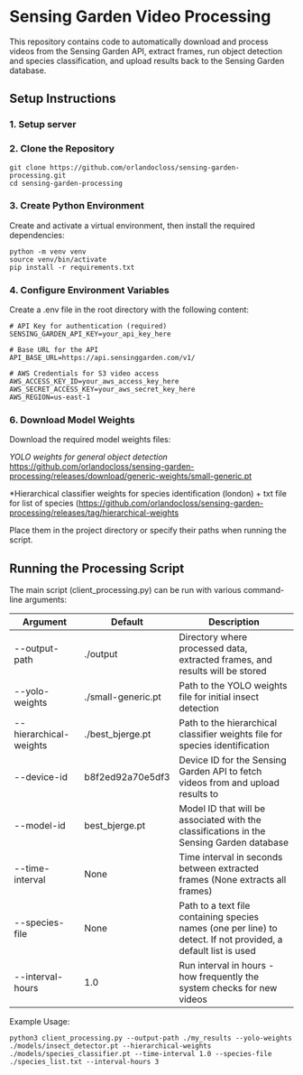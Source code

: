 # Sensing Garden Video Processing

This repository contains code to automatically download and process videos from the Sensing Garden API, extract frames, run object detection and species classification, and upload results back to the Sensing Garden database.

## Setup Instructions
### 1. Setup server
### 2. Clone the Repository
```
git clone https://github.com/orlandocloss/sensing-garden-processing.git
cd sensing-garden-processing
```

### 3. Create Python Environment
Create and activate a virtual environment, then install the required dependencies:
```
python -m venv venv
source venv/bin/activate  
pip install -r requirements.txt
```
### 4. Configure Environment Variables
Create a .env file in the root directory with the following content:
```
# API Key for authentication (required)
SENSING_GARDEN_API_KEY=your_api_key_here

# Base URL for the API
API_BASE_URL=https://api.sensinggarden.com/v1/

# AWS Credentials for S3 video access
AWS_ACCESS_KEY_ID=your_aws_access_key_here
AWS_SECRET_ACCESS_KEY=your_aws_secret_key_here
AWS_REGION=us-east-1
```

### 6. Download Model Weights
Download the required model weights files:

*YOLO weights for general object detection*
https://github.com/orlandocloss/sensing-garden-processing/releases/download/generic-weights/small-generic.pt

*Hierarchical classifier weights for species identification (london) + txt file for list of species
(https://github.com/orlandocloss/sensing-garden-processing/releases/tag/hierarchical-weights

Place them in the project directory or specify their paths when running the script.

## Running the Processing Script

The main script (client_processing.py) can be run with various command-line arguments:

| Argument | Default | Description |
|----------|---------|-------------|
| --output-path | ./output | Directory where processed data, extracted frames, and results will be stored |
| --yolo-weights | ./small-generic.pt | Path to the YOLO weights file for initial insect detection |
| --hierarchical-weights | ./best_bjerge.pt | Path to the hierarchical classifier weights file for species identification |
| --device-id | b8f2ed92a70e5df3 | Device ID for the Sensing Garden API to fetch videos from and upload results to |
| --model-id | best_bjerge.pt | Model ID that will be associated with the classifications in the Sensing Garden database |
| --time-interval | None | Time interval in seconds between extracted frames (None extracts all frames) |
| --species-file | None | Path to a text file containing species names (one per line) to detect. If not provided, a default list is used |
| --interval-hours | 1.0 | Run interval in hours - how frequently the system checks for new videos |

Example Usage:
```
python3 client_processing.py --output-path ./my_results --yolo-weights ./models/insect_detector.pt --hierarchical-weights ./models/species_classifier.pt --time-interval 1.0 --species-file ./species_list.txt --interval-hours 3
```
